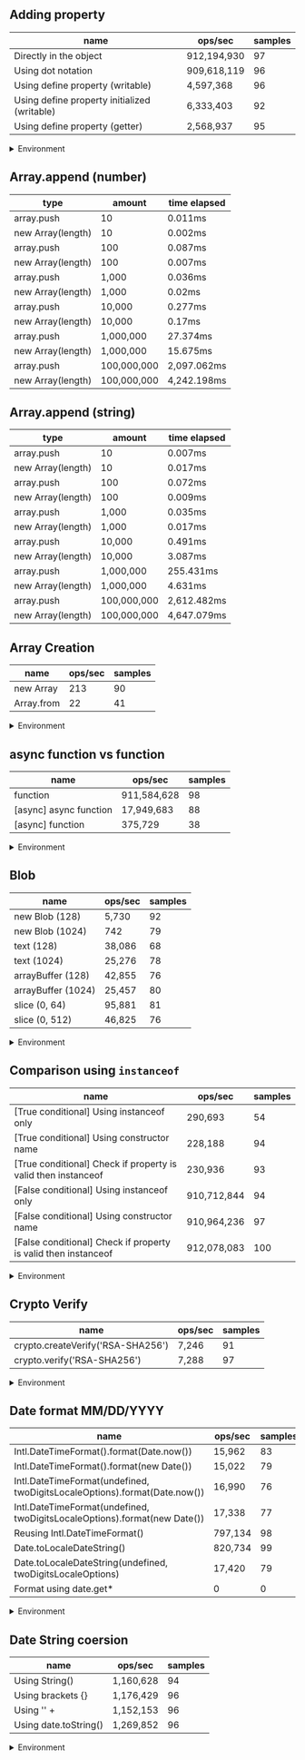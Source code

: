 ## Adding property

|name|ops/sec|samples|
|-|-|-|
|Directly in the object|912,194,930|97|
|Using dot notation|909,618,119|96|
|Using define property (writable)|4,597,368|96|
|Using define property initialized (writable)|6,333,403|92|
|Using define property (getter)|2,568,937|95|


<details>
<summary>Environment</summary>

* __Machine:__ linux x64 | 4 vCPUs | 15.2GB Mem
* __Run:__ Fri May 03 2024 20:13:48 GMT+0000 (Coordinated Universal Time)
</details>

<!--
{"environment":{"platform":"linux","arch":"x64","cpus":4,"totalMemory":15.245216369628906},"benchmarks":[{"name":"Directly in the object","opsSec":912194930.0470653,"samples":6},{"name":"Using dot notation","opsSec":909618119.3453944,"samples":6},{"name":"Using define property (writable)","opsSec":4597367.817724662,"samples":6},{"name":"Using define property initialized (writable)","opsSec":6333403.29427827,"samples":5},{"name":"Using define property (getter)","opsSec":2568937.146117732,"samples":6}]}-->

## Array.append (number)

|type|amount|time elapsed|
|-|-|-|
array.push|10|0.011ms
new Array(length)|10|0.002ms
array.push|100|0.087ms
new Array(length)|100|0.007ms
array.push|1,000|0.036ms
new Array(length)|1,000|0.02ms
array.push|10,000|0.277ms
new Array(length)|10,000|0.17ms
array.push|1,000,000|27.374ms
new Array(length)|1,000,000|15.675ms
array.push|100,000,000|2,097.062ms
new Array(length)|100,000,000|4,242.198ms
## Array.append (string)

|type|amount|time elapsed|
|-|-|-|
array.push|10|0.007ms
new Array(length)|10|0.017ms
array.push|100|0.072ms
new Array(length)|100|0.009ms
array.push|1,000|0.035ms
new Array(length)|1,000|0.017ms
array.push|10,000|0.491ms
new Array(length)|10,000|3.087ms
array.push|1,000,000|255.431ms
new Array(length)|1,000,000|4.631ms
array.push|100,000,000|2,612.482ms
new Array(length)|100,000,000|4,647.079ms

## Array Creation

|name|ops/sec|samples|
|-|-|-|
|new Array|213|90|
|Array.from|22|41|


<details>
<summary>Environment</summary>

* __Machine:__ linux x64 | 4 vCPUs | 15.2GB Mem
* __Run:__ Fri May 03 2024 20:30:49 GMT+0000 (Coordinated Universal Time)
</details>

<!--
{"environment":{"platform":"linux","arch":"x64","cpus":4,"totalMemory":15.245216369628906},"benchmarks":[{"name":"new Array","opsSec":213.32984953765558,"samples":2},{"name":"Array.from","opsSec":22.227805136064536,"samples":2}]}-->

## async function vs function

|name|ops/sec|samples|
|-|-|-|
|function|911,584,628|98|
|[async] async function|17,949,683|88|
|[async] function|375,729|38|


<details>
<summary>Environment</summary>

* __Machine:__ linux x64 | 4 vCPUs | 15.2GB Mem
* __Run:__ Fri May 03 2024 20:35:48 GMT+0000 (Coordinated Universal Time)
</details>

<!--
{"environment":{"platform":"linux","arch":"x64","cpus":4,"totalMemory":15.245216369628906},"benchmarks":[{"name":"function","opsSec":911584628.1527041,"samples":6},{"name":"[async] async function","opsSec":17949682.752275303,"samples":6},{"name":"[async] function","opsSec":375729.40531532036,"samples":3}]}-->

## Blob

|name|ops/sec|samples|
|-|-|-|
|new Blob (128)|5,730|92|
|new Blob (1024)|742|79|
|text (128)|38,086|68|
|text (1024)|25,276|78|
|arrayBuffer (128)|42,855|76|
|arrayBuffer (1024)|25,457|80|
|slice (0, 64)|95,881|81|
|slice (0, 512)|46,825|76|


<details>
<summary>Environment</summary>

* __Machine:__ linux x64 | 4 vCPUs | 15.2GB Mem
* __Run:__ Fri May 03 2024 20:44:42 GMT+0000 (Coordinated Universal Time)
</details>

<!--
{"environment":{"platform":"linux","arch":"x64","cpus":4,"totalMemory":15.245216369628906},"benchmarks":[{"name":"new Blob (128)","opsSec":5729.898676544437,"samples":5},{"name":"new Blob (1024)","opsSec":742.4077273862412,"samples":2},{"name":"text (128)","opsSec":38085.552240823345,"samples":5},{"name":"text (1024)","opsSec":25276.10925766244,"samples":5},{"name":"arrayBuffer (128)","opsSec":42855.069853772584,"samples":5},{"name":"arrayBuffer (1024)","opsSec":25457.269957829416,"samples":3},{"name":"slice (0, 64)","opsSec":95881.17814201184,"samples":4},{"name":"slice (0, 512)","opsSec":46825.3703275163,"samples":3}]}-->

## Comparison using `instanceof`

|name|ops/sec|samples|
|-|-|-|
|[True conditional] Using instanceof only|290,693|54|
|[True conditional] Using constructor name|228,188|94|
|[True conditional] Check if property is valid then instanceof |230,936|93|
|[False conditional] Using instanceof only|910,712,844|94|
|[False conditional] Using constructor name|910,964,236|97|
|[False conditional] Check if property is valid then instanceof |912,078,083|100|


<details>
<summary>Environment</summary>

* __Machine:__ linux x64 | 4 vCPUs | 15.2GB Mem
* __Run:__ Fri May 03 2024 20:56:53 GMT+0000 (Coordinated Universal Time)
</details>

<!--
{"environment":{"platform":"linux","arch":"x64","cpus":4,"totalMemory":15.245216369628906},"benchmarks":[{"name":"[True conditional] Using instanceof only","opsSec":290692.7411382375,"samples":3},{"name":"[True conditional] Using constructor name","opsSec":228188.32469293973,"samples":3},{"name":"[True conditional] Check if property is valid then instanceof ","opsSec":230936.40175932803,"samples":3},{"name":"[False conditional] Using instanceof only","opsSec":910712843.8050499,"samples":7},{"name":"[False conditional] Using constructor name","opsSec":910964236.0701406,"samples":6},{"name":"[False conditional] Check if property is valid then instanceof ","opsSec":912078082.58517,"samples":7}]}-->

## Crypto Verify

|name|ops/sec|samples|
|-|-|-|
|crypto.createVerify('RSA-SHA256')|7,246|91|
|crypto.verify('RSA-SHA256')|7,288|97|


<details>
<summary>Environment</summary>

* __Machine:__ linux x64 | 4 vCPUs | 15.2GB Mem
* __Run:__ Fri May 03 2024 21:07:00 GMT+0000 (Coordinated Universal Time)
</details>

<!--
{"environment":{"platform":"linux","arch":"x64","cpus":4,"totalMemory":15.245216369628906},"benchmarks":[{"name":"crypto.createVerify('RSA-SHA256')","opsSec":7245.855510486057,"samples":3},{"name":"crypto.verify('RSA-SHA256')","opsSec":7288.302139348693,"samples":3}]}-->

## Date format MM/DD/YYYY

|name|ops/sec|samples|
|-|-|-|
|Intl.DateTimeFormat().format(Date.now())|15,962|83|
|Intl.DateTimeFormat().format(new Date())|15,022|79|
|Intl.DateTimeFormat(undefined, twoDigitsLocaleOptions).format(Date.now())|16,990|76|
|Intl.DateTimeFormat(undefined, twoDigitsLocaleOptions).format(new Date())|17,338|77|
|Reusing Intl.DateTimeFormat()|797,134|98|
|Date.toLocaleDateString()|820,734|99|
|Date.toLocaleDateString(undefined, twoDigitsLocaleOptions)|17,420|79|
|Format using date.get*|0|0|


<details>
<summary>Environment</summary>

* __Machine:__ linux x64 | 4 vCPUs | 15.2GB Mem
* __Run:__ Fri May 03 2024 21:25:17 GMT+0000 (Coordinated Universal Time)
</details>

<!--
{"environment":{"platform":"linux","arch":"x64","cpus":4,"totalMemory":15.245216369628906},"benchmarks":[{"name":"Intl.DateTimeFormat().format(Date.now())","opsSec":15962.314598180494,"samples":3},{"name":"Intl.DateTimeFormat().format(new Date())","opsSec":15021.790156912846,"samples":3},{"name":"Intl.DateTimeFormat(undefined, twoDigitsLocaleOptions).format(Date.now())","opsSec":16989.986566069107,"samples":4},{"name":"Intl.DateTimeFormat(undefined, twoDigitsLocaleOptions).format(new Date())","opsSec":17337.743287350593,"samples":3},{"name":"Reusing Intl.DateTimeFormat()","opsSec":797133.5746031706,"samples":5},{"name":"Date.toLocaleDateString()","opsSec":820734.2853009058,"samples":5},{"name":"Date.toLocaleDateString(undefined, twoDigitsLocaleOptions)","opsSec":17420.206371605826,"samples":4},{"name":"Format using date.get*","opsSec":0,"samples":0}]}-->

## Date String coersion

|name|ops/sec|samples|
|-|-|-|
|Using String()|1,160,628|94|
|Using brackets {}|1,176,429|96|
|Using '' + |1,152,153|96|
|Using date.toString()|1,269,852|96|


<details>
<summary>Environment</summary>

* __Machine:__ linux x64 | 4 vCPUs | 15.2GB Mem
* __Run:__ Fri May 03 2024 21:40:13 GMT+0000 (Coordinated Universal Time)
</details>

<!--
{"environment":{"platform":"linux","arch":"x64","cpus":4,"totalMemory":15.245216369628906},"benchmarks":[{"name":"Using String()","opsSec":1160627.671972728,"samples":4},{"name":"Using brackets {}","opsSec":1176428.6566399317,"samples":6},{"name":"Using '' + ","opsSec":1152152.7476630944,"samples":7},{"name":"Using date.toString()","opsSec":1269851.9360676233,"samples":7}]}-->
